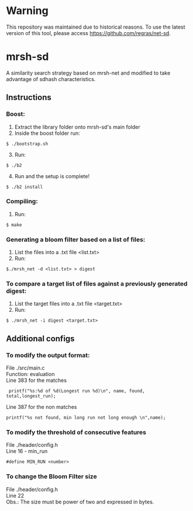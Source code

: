 # Warning
This repository was maintained due to historical reasons. To use the latest version of this tool, please access https://github.com/regras/net-sd. 

# mrsh-sd
A similarity search strategy based on mrsh-net and modified to take advantage of sdhash characteristics.

## Instructions

### Boost:
1. Extract the library folder onto mrsh-sd's main folder
2. Inside the boost folder run:
```  
$ ./bootstrap.sh
```
3. Run:
```  
$ ./b2
```
4. Run and the setup is complete!
```  
$ ./b2 install
```
### Compiling:
1.  Run:
```  
$ make
```
### Generating a bloom filter based on a list of files:
1.  List the files into a .txt file <list.txt>
2.  Run:
```
$./mrsh_net -d <list.txt> > digest
```
### To compare a target list of files against a previously generated digest:

1.  List the target files into a .txt file <target.txt>
2.  Run:  
```
$ ./mrsh_net -i digest <target.txt>
```

## Additional configs

### To modify the output format: 
  File ./src/main.c  
  Function: evaluation  
  Line 383 for the matches
 
 ```
  printf("%s:%d of %d(Longest run %d)\n", name, found, total,longest_run);
  ```
  Line 387 for the non matches
  ```
  printf("%s not found, min long run not long enough \n",name);
  ```

### To modify the threshold of consecutive features  
File ./header/config.h  
Line 16 - min_run
```
#define MIN_RUN <number>
```
### To change the Bloom Filter size
File ./header/config.h  
Line 22  
Obs.: The size must be power of two and expressed in bytes.
